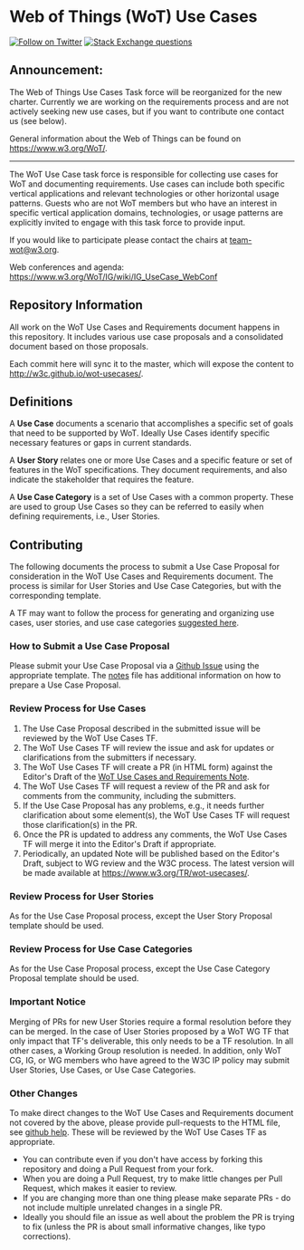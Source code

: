 # Web of Things (WoT) Use Cases
[![Follow on Twitter](https://img.shields.io/twitter/follow/W3C_WoT.svg?label=follow+W3C_WoT)](https://twitter.com/W3C_WoT)
[![Stack Exchange questions](https://img.shields.io/stackexchange/stackoverflow/t/web-of-things?style=plastic)]( https://stackoverflow.com/questions/tagged/web-of-things)

## Announcement: 
The Web of Things Use Cases Task force will be reorganized for the new charter. 
Currently we are working on the requirements process and are not actively
seeking new use cases, but if you want to contribute one contact us (see below).

General information about the Web of Things can be found on https://www.w3.org/WoT/.
  
---
The WoT Use Case task force is responsible for collecting use cases for WoT and documenting requirements. Use cases can include both specific vertical applications and relevant technologies or other horizontal usage patterns. Guests who are not WoT members but who have an interest in specific vertical application domains, technologies, or usage patterns are explicitly invited to engage with this task force to provide input.

If you would like to participate please contact the chairs at team-wot@w3.org.

Web conferences and agenda: https://www.w3.org/WoT/IG/wiki/IG_UseCase_WebConf

## Repository Information
All work on the WoT Use Cases and Requirements document happens in this repository. 
It includes various use case proposals and a consolidated document based on those proposals.

Each commit here will sync it to the master, which will expose the content to http://w3c.github.io/wot-usecases/.

## Definitions
A **Use Case** documents a scenario that accomplishes a specific set of goals that need to be supported by
WoT.  Ideally Use Cases identify specific necessary features or gaps in current standards.

A **User Story** relates one or more Use Cases and a specific feature or set of features in the WoT specifications.
They document requirements, and also indicate the stakeholder that requires the feature.

A **Use Case Category** is a set of Use Cases with a common property.  These are used to group Use Cases so they
can be referred to easily when defining requirements, i.e., User Stories.

## Contributing
The following documents the process to submit a Use Case Proposal for consideration in the WoT Use Cases and Requirements
document.  The process is similar for User Stories and Use Case Categories, but with the corresponding template.

A TF may want to follow the process for generating and organizing use cases, user stories, and use case
categories [suggested here](tf-issue-process.md).

### How to Submit a Use Case Proposal
Please submit your Use Case Proposal via a [Github Issue](https://github.com/w3c/wot-usecases/issues/new/choose) using the appropriate template.
The [notes](notes.md) file has additional information on how to prepare a Use Case Proposal.

### Review Process for Use Cases

1. The Use Case Proposal described in the submitted issue will be reviewed by the WoT Use Cases TF.
2. The WoT Use Cases TF will review the issue and ask for updates or clarifications from the submitters if necessary.
3. The WoT Use Cases TF will create a PR (in HTML form) against the Editor's Draft of the [WoT Use Cases and Requirements Note](https://w3c.github.io/wot-usecases/).
4. The WoT Use Cases TF will request a review of the PR and ask for comments from the community, including the submitters.
5. If the Use Case Proposal has any problems, e.g., it needs further clarification about some element(s), the WoT Use Cases TF will request those clarification(s) in the PR.
6. Once the PR is updated to address any comments, the WoT Use Cases TF will merge it into the Editor's Draft if appropriate.
7. Periodically, an updated Note will be published based on the Editor's Draft, subject to WG review and the W3C process.
   The latest version will be made available at https://www.w3.org/TR/wot-usecases/.


### Review Process for User Stories

As for the Use Case Proposal process, except the User Story Proposal template should be used. 

### Review Process for Use Case Categories

As for the Use Case Proposal process, except the Use Case Category Proposal template should be used. 

### Important Notice
Merging of PRs for new User Stories require a formal resolution before they can be merged.
In the case of User Stories proposed by a WoT WG TF that only impact that TF's deliverable,
this only needs to be a TF resolution.  In all other cases, a Working Group resolution is needed.
In addition, only WoT CG, IG, or WG members who have agreed to the W3C IP policy may submit 
User Stories, Use Cases, or Use Case Categories.

### Other Changes
To make direct changes to the WoT Use Cases and Requirements document not covered by the above, please provide pull-requests to the HTML file, see [github help](https://help.github.com/articles/using-pull-requests/).  These will be reviewed by the WoT Use Cases TF as appropriate.
* You can contribute even if you don't have access by forking this repository and doing a Pull Request from your fork.
* When you are doing a Pull Request, try to make little changes per Pull Request, which makes it easier to review.
* If you are changing more than one thing please make separate PRs - do not include multiple unrelated changes in a single PR.
* Ideally you should file an issue as well about the problem the PR is trying to fix (unless the PR is about small informative changes, like typo corrections).

